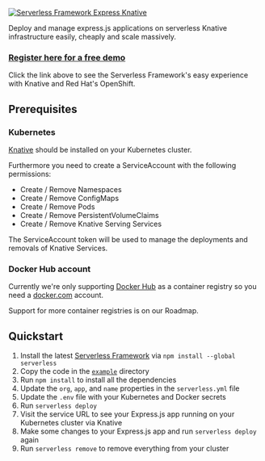 [![Serverless Framework Express Knative](https://s3.amazonaws.com/assets.github.serverless/components/readme-serverless-framework-knative-express-2.png)](http://serverless.com)

Deploy and manage express.js applications on serverless Knative infrastructure easily, cheaply and scale massively.

### [Register here for a free demo](https://serverless-knative.com)

Click the link above to see the Serverless Framework's easy experience with Knative and Red Hat's OpenShift.

## Prerequisites

### Kubernetes

[Knative](https://knative.dev) should be installed on your Kubernetes cluster.

Furthermore you need to create a ServiceAccount with the following permissions:

- Create / Remove Namespaces
- Create / Remove ConfigMaps
- Create / Remove Pods
- Create / Remove PersistentVolumeClaims
- Create / Remove Knative Serving Services

The ServiceAccount token will be used to manage the deployments and removals of Knative Services.

### Docker Hub account

Currently we're only supporting [Docker Hub](https://hub.docker.com) as a container registry so you need a [docker.com](https://docker.com) account.

Support for more container registries is on our Roadmap.

## Quickstart

1. Install the latest [Serverless Framework](https://github.com/serverless/serverless) via `npm install --global serverless`
1. Copy the code in the [`example`](./example) directory
1. Run `npm install` to install all the dependencies
1. Update the `org`, `app`, and `name` properties in the `serverless.yml` file
1. Update the `.env` file with your Kubernetes and Docker secrets
1. Run `serverless deploy`
1. Visit the service URL to see your Express.js app running on your Kubernetes cluster via Knative
1. Make some changes to your Express.js app and run `serverless deploy` again
1. Run `serverless remove` to remove everything from your cluster
